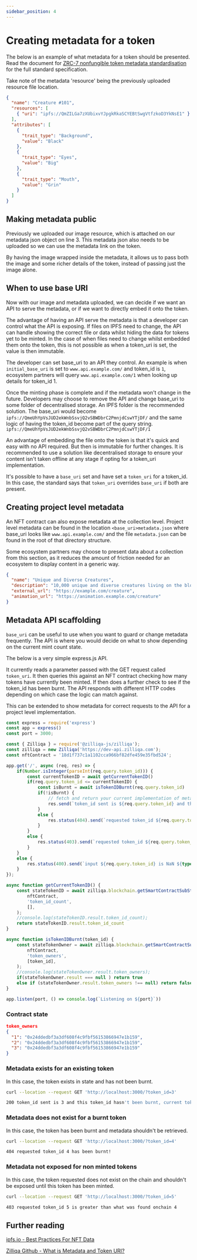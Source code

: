 ```yaml
---
sidebar_position: 4
---
```


# Creating metadata for a token

The below is an example of what metadata for a token should be presented. Read the document for [ZRC-7 nonfungible token metadata standardisation](https://github.com/Zilliqa/ZRC/blob/master/zrcs/zrc-7.md) for the full standard specification.

Take note of the metadata 'resource' being the previously uploaded resource file location.

```json {3}
{
  "name": "Creature #101",
  "resources": [
    { "uri": "ipfs://QmZILGa7zXUbixvYJpgkRkaSCYEBtSwgVtfzkoD3YkNsE1" }
  ],
  "attributes": [
    {
      "trait_type": "Background",
      "value": "Black"
    },
    {
      "trait_type": "Eyes",
      "value": "Big"
    },
    {
      "trait_type": "Mouth",
      "value": "Grin"
    }
  ]
}
```

## Making metadata public

Previously we uploaded our image resource, which is attached on our metadata json object on line 3. This metadata json also needs to be uploaded so we can use the metadata link on the token.

By having the image wrapped inside the metadata, it allows us to pass both the image and some richer details of the token, instead of passing just the image alone.

## When to use base URI

Now with our image and metadata uploaded, we can decide if we want an API to serve the metadata, or if we want to directly embed it onto the token.

The advantage of having an API serve the metadata is that a developer can control what the API is exposing. If files on IPFS need to change, the API can handle showing the correct file or data whilst hiding the data for tokens yet to be minted. In the case of when files need to change whilst embedded them onto the token, this is not possible as when a token_uri is set, the value is then immutable.

The developer can set base_uri to an API they control. An example is when ```initial_base_uri``` is set to ```www.api.example.com/``` and token_id is ```1```, ecosystem partners will query ```www.api.example.com/1``` when looking up details for token_id 1.

Once the minting phase is complete and if the metadata won't change in the future. Developers may choose to remove the API and change base_uri to some folder of decentralised storage. An IPFS folder is the recommended solution. The base_uri would become ```ipfs://QmeUhYpVsJUD2ekWnbSsvjQ2vSBWDbrC2PmnjdCswYTjDF/``` and the same logic of having the token_id become part of the query string. ```ipfs://QmeUhYpVsJUD2ekWnbSsvjQ2vSBWDbrC2PmnjdCswYTjDF/1```

An advantage of embedding the file onto the token is that it's quick and easy with no API required. But then is immutable for further changes. It is recommended to use a solution like decentralised storage to ensure your content isn't taken offline at any stage if opting for a token_uri implementation.

It's possible to have a ```base_uri``` set and have set a ```token_uri```  for a token_id. In this case, the standard says that ```token_uri``` overrides ```base_uri``` if both are present.

## Creating project level metadata

An NFT contract can also expose metadata at the collection level. Project level metadata can be found in the location ```<base_uri>metadata.json``` where base_uri looks like ```www.api.example.com/``` and the file ```metadata.json``` can be found in the root of that directory structure.

Some ecosystem partners may choose to present data about a collection from this section, as it reduces the amount of friction needed for an ecosystem to display content in a generic way.

```json
{
  "name": "Unique and Diverse Creatures",
  "description": "10,000 unique and diverse creatures living on the blockchain.",
  "external_url": "https://example.com/creature",
  "animation_url": "https://animation.example.com/creature"
}
```

## Metadata API scaffolding

```base_uri``` can be useful to use when you want to guard or change metadata frequently. The API is where you would decide on what to show depending on the current mint count state.

The below is a very simple express.js API.

It currently reads a parameter passed with the GET request called ```token_uri```. It then queries this against an NFT contract checking how many tokens have currently been minted. If then does a further check to see if the token_id has been burnt. The API responds with different HTTP codes depending on which case the logic can match against.

This can be extended to show metadata for correct requests to the API for a project level implementation.

```js
const express = require('express')
const app = express()
const port = 3000;

const { Zilliqa } = require('@zilliqa-js/zilliqa');
const zilliqa = new Zilliqa('https://dev-api.zilliqa.com');
const nftContract = '18d1f737c1a1102cca966bf82dfe459e35fbd524';

app.get('/', async (req, res) => {
    if(Number.isInteger(parseInt(req.query.token_id))) {
        const currentTokenID = await getCurrentTokenID()
        if(req.query.token_id <= currentTokenID) {
            const isBurnt = await isTokenIDBurnt(req.query.token_id)
            if(!isBurnt) {
                // fetch and return your current implementation of metadata.json
                res.send(`token_id sent is ${req.query.token_id} and this token_id hasn't been burnt, current token_id onchain is ${currentTokenID}`) 
            } 
            else {
                res.status(404).send(`requested token_id ${req.query.token_id} has been burnt!`);
            }
        } 
        else {
            res.status(403).send(`requested token_id ${req.query.token_id} is greater than what was found onchain ${currentTokenID}`);
        }
    } 
    else {
        res.status(400).send(`input ${req.query.token_id} is NaN ${typeof req.query.token_id}`);
    }
});

async function getCurrentTokenID() {
    const stateTokenID = await zilliqa.blockchain.getSmartContractSubState(
        nftContract,
        'token_id_count',
        [],
    );
    //console.log(stateTokenID.result.token_id_count);
    return stateTokenID.result.token_id_count
}

async function isTokenIDBurnt(token_id) {
    const stateTokenOwner = await zilliqa.blockchain.getSmartContractSubState(
        nftContract,
        'token_owners',
        [token_id],
    );
    //console.log(stateTokenOwner.result.token_owners);
    if(stateTokenOwner.result === null ) return true
    else if (stateTokenOwner.result.token_owners !== null) return false
}

app.listen(port, () => console.log(`Listening on ${port}`))
```

### Contract state

```json
token_owners
{
  "1": "0x24ddedbf3a3df608f4c9fbf56153866947e1b159",
  "2": "0x24ddedbf3a3df608f4c9fbf56153866947e1b159",
  "3": "0x24ddedbf3a3df608f4c9fbf56153866947e1b159"
}
```

### Metadata exists for an existing token

In this case, the token exists in state and has not been burnt.

```bash
curl --location --request GET 'http://localhost:3000/?token_id=3'

200 token_id sent is 3 and this token_id hasn't been burnt, current token_id onchain is 4
```

### Metadata does not exist for a burnt token

In this case, the token has been burnt and metadata shouldn't be retrieved.

```bash
curl --location --request GET 'http://localhost:3000/?token_id=4'

404 requested token_id 4 has been burnt!
```

### Metadata not exposed for non minted tokens

In this case, the token requested does not exist on the chain and shouldn't be exposed until this token has been minted.

```bash
curl --location --request GET 'http://localhost:3000/?token_id=5'

403 requested token_id 5 is greater than what was found onchain 4
```

## Further reading

[ipfs.io - Best Practices For NFT Data](https://docs.ipfs.io/how-to/best-practices-for-nft-data)

[Zilliqa Github - What is Metadata and Token URI?](https://github.com/Zilliqa/ZRC/blob/main/zrcs/zrc-7.md#i-what-is-metadata-and-token-uri)
